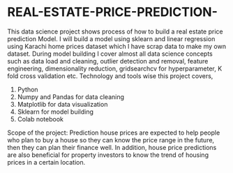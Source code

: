 # REAL-ESTATE-PRICE-PREDICTION-
This data science project shows process of how to build a real estate price prediction Model. I will build a model using sklearn and linear regression using Karachi home prices dataset which I have scrap data to make my own dataset.
During model building I cover almost all data science concepts such as data load and cleaning, outlier detection and removal, feature engineering, dimensionality reduction, gridsearchcv for hyperparameter, K fold cross validation etc. 
Technology and tools wise this project covers, 
1.	Python 
2.	Numpy and Pandas for data cleaning 
3.	Matplotlib for data visualization 
4.	Sklearn for model building 
5.	Colab notebook

Scope of the project:
Prediction house prices are expected to help people who plan to buy a house so they can know the price range in the future, then they can plan their finance well. In addition, house price predictions are also beneficial for property investors to know the trend of housing prices in a certain location.

